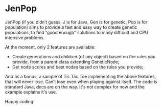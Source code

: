 JenPop
======

JenPop (if you didn’t guess, J is for Java, Gen is for genetic, Pop is for population) aims to provide a fast and easy way to create genetic populations, to find "good enough" solutions to many difficult and CPU intensive problems.

At the moment, only 2 features are available:

* Create generations and children (of any object) based on the rules you provide, from a parent class extending GeneticNode;</li>
* Get node scores and best nodes based on the rules you provide;</li>

And as a bonus, a sample of Tic Tac Toe implementing the above features, that will never lose. Can’t lose even when playing against itself. The code is standard Java, docs are on the way. It's not complex for now and the example explains it's use.

Happy coding!

